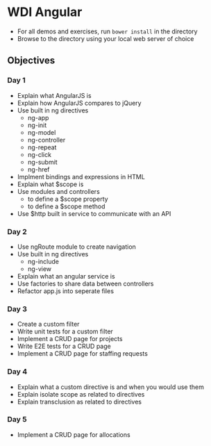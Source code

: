 WDI Angular
===========

* For all demos and exercises, run `bower install` in the directory
* Browse to the directory using your local web server of choice

## Objectives

### Day 1

* Explain what AngularJS is
* Explain how AngularJS compares to jQuery
* Use built in ng directives
	* ng-app
	* ng-init
	* ng-model
	* ng-controller
	* ng-repeat
	* ng-click
	* ng-submit
	* ng-href
* Implment bindings and expressions in HTML
* Explain what $scope is
* Use modules and controllers
	* to define a $scope property
	* to define a $scope method
* Use $http built in service to communicate with an API

### Day 2

* Use ngRoute module to create navigation
* Use built in ng directives
	* ng-include
	* ng-view
* Explain what an angular service is
* Use factories to share data between controllers
* Refactor app.js into seperate files

### Day 3

* Create a custom filter
* Write unit tests for a custom filter
* Implement a CRUD page for projects
* Write E2E tests for a CRUD page
* Implement a CRUD page for staffing requests

### Day 4

* Explain what a custom directive is and when you would use them
* Explain isolate scope as related to directives
* Explain transclusion as related to directives

### Day 5

* Implement a CRUD page for allocations

